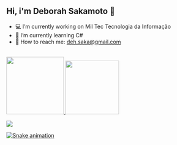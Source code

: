 ## Hi, i'm Deborah Sakamoto 🍟

- 💻 I’m currently working on Mil Tec Tecnologia da Informação
- 📖 I’m currently learning C#
- 📧 How to reach me: deh.saka@gmail.com
<br>


  <a href="https://github.com/deborahsakamoto">
  <img height="150em" src="https://github-readme-stats.vercel.app/api?username=deborahsakamoto&show_icons=true&theme=omni&include_all_commits=true&count_private=true"/>
  <img height="140em" src="https://github-readme-stats.vercel.app/api/top-langs/?username=deborahsakamoto&layout=compact&langs_count=7&theme=omni"/>


![](https://komarev.com/ghpvc/?username=deborahsakamoto&color=ff69b4&style=for-the-badge&label=Visitas+ao+meu+Perfil)




![Snake animation](https://github.com/deborahsakamoto/deborahsakamoto/blob/output/github-contribution-grid-snake.svg)

